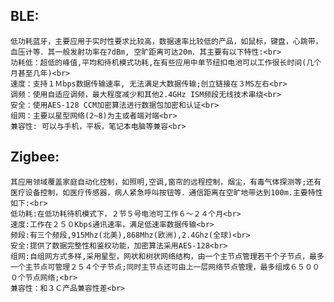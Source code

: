 ## BLE:
    低功耗蓝牙，主要应用于实时性要求比较高，数据速率比较低的产品，如鼠标，键盘，心跳带，血压计等．其一般发射功率在7dBm, 空旷距离可达20m．其主要有以下特性:<br>
    功耗低：超低的峰值,平均和待机模式功耗,在有些应用中单节纽扣电池可以工作很长时间(几个月甚至几年)<br>
    速度：支持１Ｍbps数据传输速率, 无法满足大数据传输;创立链接在３MS左右<br>
    调频：使用自适应调频，最大程度减少和其他2.4GHz ISM频段无线技术串绕<br>
    安全：使用AES-128 CCM加密算法进行数据包加密和认证<br>
    组网：主要以星型网络(2~8)为主或者端对端<br>
    兼容性: 可以与手机，平板，笔记本电脑等兼容<br>

## Zigbee:
    其应用领域覆盖家庭自动化控制，如照明,空调,窗帘的远程控制，烟尘，有毒气体探测等;还有医疗设备控制，如医疗传感器，病人紧急呼叫按钮等．通信距离在空旷地带达到100m.主要特性如下:<br>
    低功耗:在低功耗待机模式下，２节５号电池可工作６～２４个月<br>
    速度:工作在２５０Kbps通讯速率，满足低速率数据传输<br>
    频段:有三个频段,915Mhz(北美),868Mhz(欧洲),2.4Ghz(全球)<br>
    安全:提供了数据完整性和鉴权功能，加密算法采用AES-128<br>
    组网:自组网方式多样,采用星型，网状和树状网络结构，由一个主节点管理若干个子节点，最多一个主节点可管理２５４个子节点;同时主节点还可由上一层网络节点管理，最多组成６５０００个节点网络;<br>
    兼容性：和３Ｃ产品兼容性差<br>
    
    

